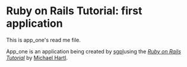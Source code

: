# Ruby on Rails Tutorial: first application

This is app_one's read me file. 

App_one is an application being created by [sgpl](https://github.com/sgpl)using the [*Ruby on Rails Tutorial*](http://railstutorial.org/)
by [Michael Hartl](http://michaelhartl.com/).

